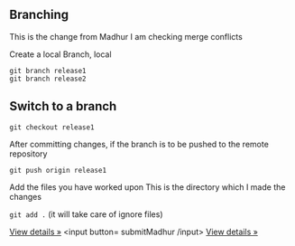 <!DOCTYPE html>
<html lang="en">

<head>
  <title>Bootstrap Example</title>
  <meta charset="utf-8">
  <meta name="viewport" content="width=device-width, initial-scale=1">
  <link rel="stylesheet" href="http://maxcdn.bootstrapcdn.com/bootstrap/3.3.5/css/bootstrap.min.css">
  <link rel="stylesheet" type="text/css" href="css/customStyles.css">
  <script src="https://ajax.googleapis.com/ajax/libs/jquery/1.11.3/jquery.min.js"></script>
  <script src="http://maxcdn.bootstrapcdn.com/bootstrap/3.3.5/js/bootstrap.min.js"></script>
</head>


## Branching
This is the change from Madhur
I am checking merge conflicts

Create a local Branch, local 

```shell
git branch release1
git branch release2
```

## Switch to a branch
```shell
git checkout release1
```

After committing changes, if the branch is to be pushed to the remote repository
```shell
git push origin release1
```
Add the files you have worked upon
This is the directory which I made the changes

`git add .` (it will take care of ignore files)

<a class="btn" href="#">View details »</a>
<input button= submitMadhur /input>
<a class="btn" href="#">View details »</a>
